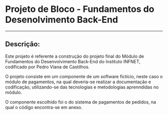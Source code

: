 # Projeto de Bloco - Fundamentos do Desenolvimento Back-End
- - -
## Descrição:
Este projeto é referente a construção do projeto final do Módulo de Fundamentos do Desenvolvimento Back-End do Instituto INFNET, codificado por Pedro Viana de Castilhos.

O projeto consiste em um componente de um software fictício, neste caso o módulo de pagamentos, na qual deveria-se realizar a documentação e codificação, utilizando-se das tecnologias e metodologias aprenndidas no módulo.

O componente escolhido foi o do sistema de pagamentos de pedidos, na qual o código encontra-se em anexo.
